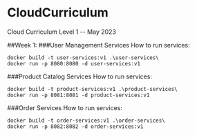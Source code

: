 # CloudCurriculum
Cloud Curriculum Level 1 -- May 2023

##Week 1:
###User Management Services
How to run services:
```
docker build -t user-services:v1 .\user-services\
docker run -p 8080:8080 -d user-services:v1
```
###Product Catalog Services
How to run services:
```
docker build -t product-services:v1 .\product-services\
docker run -p 8081:8081 -d product-services:v1
```

###Order Services
How to run services:
```
docker build -t order-services:v1 .\order-services\
docker run -p 8082:8082 -d order-services:v1
```
